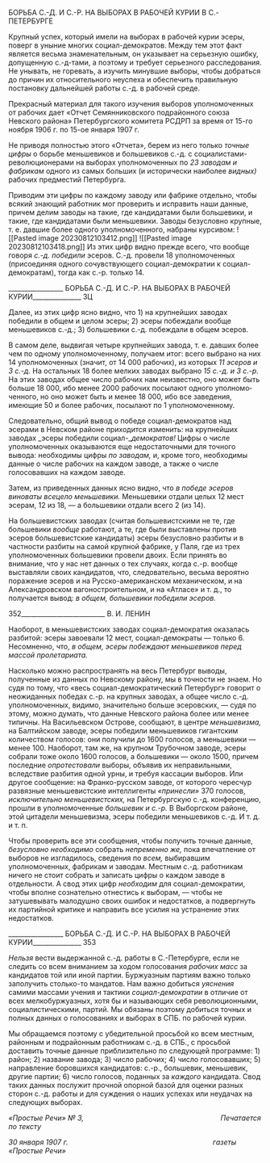 БОРЬБА С.-Д. И С.-Р. НА ВЫБОРАХ В РАБОЧЕЙ КУРИИ В С.-ПЕТЕРБУРГЕ

Крупный успех, который имели на выборах в рабочей курии эсеры, поверг в уныние многих социал-демократов. Между тем этот факт является весьма знаменательным, он указывает на серьезную ошибку, допущенную с.-д-тами, а поэтому и требует серьезно­го расследования. Не унывать, не горевать, а изучить минувшие выборы, чтобы доб­раться до причин их относительного неуспеха и обеспечить правильную постановку дальнейшей работы с.-д. в рабочей среде.

Прекрасный материал для такого изучения выборов уполномоченных от рабочих да­ет «Отчет Семянниковского подрайонного союза Невского района» Петербургского комитета РСДРП за время от 15-го ноября 1906 г. по 15-ое января 1907 г.

Не приводя полностью этого «Отчета», берем из него только _точные цифры_ о борь­бе меньшевиков и большевиков с.-д. с социалистами-революционерами на выборах уполномоченных по _23 заводам и фабрикам_ одного из самых больших (и исторически наиболее _видных)_ рабочих предместий Петербурга.

Приводим эти цифры по каждому заводу или фабрике отдельно, чтобы всякий знающий работник мог проверить и исправить наши данные, причем делим заводы на такие, где кандидатами были большевики, и такие, где кандидатами были меньшевики. Заводы безусловно крупные, т. е. давшие более одного уполномоченного, набраны кур­сивом:
![[Pasted image 20230812103412.png]]
![[Pasted image 20230812103418.png]]
Из этих цифр видно прежде всего, что вообще говоря _с.-д. победили_ эсеров. С.-д. провели 18 уполномоченных (присоединяя одного сочувствующего социал-демократии к социал-демократам), тогда как с.-р. только 14.

  

_________________ БОРЬБА С.-Д. И С.-Р. НА ВЫБОРАХ В РАБОЧЕЙ КУРИИ_______________ ЗЦ

Далее, из этих цифр ясно видно, что 1) на крупнейших заводах победили в общем и целом эсеры; 2) эсеры побеждали вообще меньшевиков с.-д.; 3) большевики с.-д. побе­ждали в общем эсеров.

В самом деле, выдвигая четыре крупнейших завода, т. е. давших более чем по одно­му уполномоченному, получаем итог: всего выбрано на них 14 уполномоченных (зна­чит, от 14 000 рабочих), из которых _11 эсеров и 3 с.-д._ На остальных 18 более мелких заводах выбрано _15 с.-д. и 3 с.-р._ На этих заводах общее число рабочих нам неизвестно, оно может быть больше 18 000, ибо менее 2000 рабочих посылают одного уполномо­ченного, но оно может быть и менее 18 000, ибо все заведения, имеющие 50 и более ра­бочих, посылают по 1 уполномоченному.

Следовательно, общий вывод о победе социал-демократов над эсерами в Невском районе приходится изменить: на крупнейших заводах _эсеры победили социал-__демократов!_ Цифры о числе уполномоченных оказываются еще недостаточными для точного вывода: необходимы цифры _по заводам,_ и, кроме того, необходимы данные о числе рабочих на каждом заводе, а также о числе голосовавших на каждом заводе.

Затем, из приведенных данных ясно видно, что _в победе эсеров виноваты всецело меньшевики._ Меньшевики отдали целых 12 мест эсерам, 12 из 18, — а большевики от­дали всего 2 (из 14).

На большевистских заводах (считая большевистскими не те, где большевики _вообще_ работают, а те, где были выставлены против эсеров большевистские кандидаты) эсеры безусловно разбиты и в частности разбиты на самой крупной фабрике, у Паля, где из трех уполномоченных большевики провели двоих. Если принять во внимание, что у нас нет данных о тех случаях, когда с.-р. вообще выставляли своих кандидатов, что, следо­вательно, весьма вероятно поражение эсеров и на Русско-американском механическом, и на Александровском вагоностроительном, и на «Атласе» и т. д., то получается вывод: _в общем, большевики победили эсеров._

  

352__________________________ В. И. ЛЕНИН

Наоборот, в меньшевистских заводах социал-демократия оказалась разбитой: эсеры завоевали 12 мест, социал-демократы — только 6. Несомненно, что, _в общем, эсеры по­беждают меньшевиков перед массой пролетариата._

Насколько можно распространять на весь Петербург выводы, полученные из данных по Невскому району, мы в точности не знаем. Но судя по тому, что «весь социал-демократический Петербург» говорит о неожиданных победах с.-р. на крупных заво­дах, а общее число с.-д. уполномоченных, видимо, значительно больше эсеровских, — судя по этому, можно думать, что данные Невского района более или менее типичны. На Васильевском Острове, сообщают, в центре _меньшевизма,_ на Балтийском заводе, эсеры победили меньшевиков гигантским количеством голосов: они получили до 1600 голосов, а меньшевики — менее 100. Наоборот, там же, на крупном Трубочном заводе, эсеры собрали тоже около 1600 голосов, а большевики — около 1500, причем послед­ние _опротестовали_ выборы, объявив их неправильными, вследствие разбития одной урны, и требуя кассации выборов. Или другое сообщение: на Франко-русском заводе, от которого чересчур развязные меньшевистские интеллигенты _«принесли»_ 370 голо­сов, _исключительно меньшевистских,_ на Петербургскую с.-д. конференцию, прошли в уполномоченные _большевик и с.-р._ В Выборгском районе, этой цитадели меньшевизма, эсеры победили меньшевиков с.-д. И т. д. и т. п.

Чтобы проверить все эти сообщения, чтобы получить точные данные, _безусловно не­обходимо_ собрать _непременно же,_ пока впечатление от выборов не изгладилось, сведе­ния по _всем,_ выбиравшим уполномоченных, фабрикам и заводам. Местным с.-д. работ­никам ничего не стоит собрать и записать цифры о каждом заводе в отдельности. А свод этих цифр _необходим_ для социал-демократии, чтобы вполне сознательно отне­стись к выборам, — чтобы не затушевывать малодушно своих ошибок и недостатков, а подвергнуть их партийной критике и направить все усилия на устранение этих недос­татков.

  

_________________ БОРЬБА С.-Д. И С.-Р. НА ВЫБОРАХ В РАБОЧЕЙ КУРИИ_______________ 353

_Нельзя_ вести выдержанной с.-д. работы в С.-Петербурге, если не следить со всем вниманием за ходом голосования _рабочих масс_ за кандидатов той или иной партии. Буржуазным партиям важно только заполучить столько-то мандатов. Нам важно до­биться _уяснения_ самими массами учения и тактики _социал-демократии_ в отличие от всех мелкобуржуазных, хотя бы и называющих себя революционными, социалистиче­скими, партий. Мы обязаны поэтому добиться точных и полных данных о голосованиях и выборах в СПБ. по рабочей курии.

Мы обращаемся поэтому с убедительной просьбой ко всем местным, районным и подрайонным работникам с.-д. в СПБ., с просьбой доставить точные данные приблизи­тельно по следующей программе: 1) район; 2) название завода; 3) число рабочих; 4) число голосовавших; 5) направление боровшихся кандидатов: с.-р., большевик, мень­шевик, другие партии; 6) число голосов, поданных за _каждого_ кандидата. Свод таких данных послужит прочной опорной базой для оценки разных сторон с.-д. работы и для суждения о наших успехах или неудачах на следующих выборах.

_«Простые Речи» № 3,                                                                     Печатается по тексту_

_30 января 1907 г.                                                                         газеты «Простые Речи»_